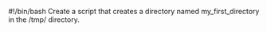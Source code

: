 #!/bin/bash
Create a script that creates a directory named my_first_directory in the /tmp/ directory.
